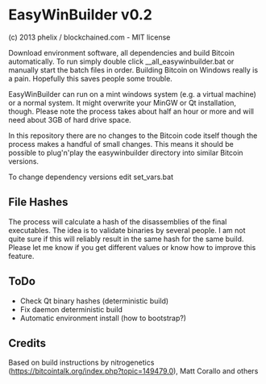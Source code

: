 EasyWinBuilder v0.2
===============
(c) 2013 phelix / blockchained.com - MIT license

Download environment software, all dependencies and build Bitcoin automatically. To run simply double click __all_easywinbuilder.bat or manually start the batch files in order. Building Bitcoin on Windows really is a pain. Hopefully this saves people some trouble.

EasyWinBuilder can run on a mint windows system (e.g. a virtual machine) or a normal system. It might overwrite your MinGW or Qt installation, though. Please note the process takes about half an hour or more and will need about 3GB of hard drive space.

In this repository there are no changes to the Bitcoin code itself though the process makes a handful of small changes. This means it should be possible to plug'n'play the easywinbuilder directory into similar Bitcoin versions.

To change dependency versions edit set_vars.bat

File Hashes
-----------
The process will calculate a hash of the disassemblies of the final executables. The idea is to validate binaries by several people.
I am not quite sure if this will reliably result in the same hash for the same build. Please let me know if you get different values or know how to improve this feature.

ToDo
-----
* Check Qt binary hashes (deterministic build)
* Fix daemon deterministic build
* Automatic environment install (how to bootstrap?)


Credits
-------
Based on build instructions by nitrogenetics (https://bitcointalk.org/index.php?topic=149479.0), Matt Corallo and others
